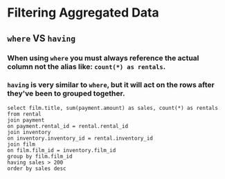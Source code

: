 # Filtering Aggregated Data

## `where` VS `having`

### When using `where` you must always reference the actual column not the alias like: `count(*) as rentals`.

### `having` is very similar to `where`, but it will act on the rows after they've been to grouped together.

```mysql
select film.title, sum(payment.amount) as sales, count(*) as rentals
from rental
join payment
on payment.rental_id = rental.rental_id
join inventory
on inventory.inventory_id = rental.inventory_id
join film
on film.film_id = inventory.film_id
group by film.film_id
having sales > 200
order by sales desc
```
